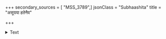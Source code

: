 +++
secondary_sources = [ "MSS_3789",]
jsonClass = "Subhaashita"
title = "असूयया हतेनैव"

+++

<details><summary>Text</summary>

असूयया हतेनैव पूर्वोपायोद्यमैरपि।  
कर्त् णां गृह्यते संपत् सुहृद्भिर्मन्त्रिभिस्तथा॥
</details>
